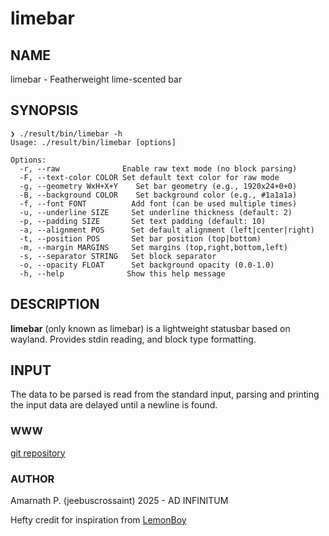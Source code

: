 # limebar

## NAME

limebar - Featherweight lime-scented bar

## SYNOPSIS

```
❯ ./result/bin/limebar -h
Usage: ./result/bin/limebar [options]

Options:
  -r, --raw              Enable raw text mode (no block parsing)
  -F, --text-color COLOR Set default text color for raw mode
  -g, --geometry WxH+X+Y    Set bar geometry (e.g., 1920x24+0+0)
  -B, --background COLOR    Set background color (e.g., #1a1a1a)
  -f, --font FONT          Add font (can be used multiple times)
  -u, --underline SIZE     Set underline thickness (default: 2)
  -p, --padding SIZE       Set text padding (default: 10)
  -a, --alignment POS      Set default alignment (left|center|right)
  -t, --position POS       Set bar position (top|bottom)
  -m, --margin MARGINS     Set margins (top,right,bottom,left)
  -s, --separator STRING   Set block separator
  -o, --opacity FLOAT      Set background opacity (0.0-1.0)
  -h, --help              Show this help message
```

## DESCRIPTION

**limebar** (only known as limebar) is a lightweight statusbar based on wayland.
Provides stdin reading, and block type formatting.

## INPUT

The data to be parsed is read from the standard input, parsing and printing the
input data are delayed until a newline is found.

### WWW

[git repository](https://github.com/jeebuscrossaint/limebar)

### AUTHOR

Amarnath P. (jeebuscrossaint) 2025 - AD INFINITUM

Hefty credit for inspiration from [LemonBoy](https://github.com/LemonBoy/bar)
